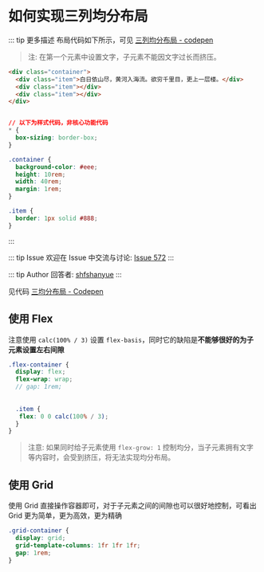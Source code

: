 # 如何实现三列均分布局

::: tip 更多描述 
 布局代码如下所示，可见 [三列均分布局 - codepen](https://codepen.io/shanyue/pen/yLMzxqX)

> 注: 在第一个元素中设置文字，子元素不能因文字过长而挤压。

``` html
<div class="container">
  <div class="item">白日依山尽，黄河入海流。欲穷千里目，更上一层楼。</div>
  <div class="item"></div>
  <div class="item"></div>
</div>
```

``` css

// 以下为样式代码，非核心功能代码
* {
  box-sizing: border-box;
}

.container {
  background-color: #eee;
  height: 10rem;
  width: 40rem;
  margin: 1rem;
}

.item {
  border: 1px solid #888;
}
``` 
::: 

::: tip Issue 
 欢迎在 Issue 中交流与讨论: [Issue 572](https://github.com/shfshanyue/Daily-Question/issues/572) 
:::

::: tip Author 
回答者: [shfshanyue](https://github.com/shfshanyue) 
:::

见代码 [三均分布局 - Codepen](https://codepen.io/shanyue/pen/yLMzxqX)

## 使用 Flex

注意使用 `calc(100% / 3)` 设置 `flex-basis`，同时它的缺陷是**不能够很好的为子元素设置左右间隙**

``` scss
.flex-container {
  display: flex;
  flex-wrap: wrap;
  // gap: 1rem;
  
  
  .item {
   flex: 0 0 calc(100% / 3);
  }
}
```

> 注意: 如果同时给子元素使用 `flex-grow: 1` 控制均分，当子元素拥有文字等内容时，会受到挤压，将无法实现均分布局。

## 使用 Grid

使用 Grid 直接操作容器即可，对于子元素之间的间隙也可以很好地控制，可看出 Grid 更为简单，更为高效，更为精确

``` scss
.grid-container {
  display: grid;
  grid-template-columns: 1fr 1fr 1fr;
  gap: 1rem;
}
```